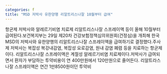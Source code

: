 ```yaml
---
categories: f
title: "MSD 저박사 유한양행 리알트리스나잘 10월부터 급여"
---
```

항균제 저박사와 알레르기비염 치료제 리알트리스나잘 스프레이액 등이 올해 10월부터 급여된다.보건복지부는 29일 제20차 건강보험정책심의위원회(건정심)을 개최해 한국MSD의 저박사와 유한양행의 리알트리스나잘 스프레이액을 급여하기로 결정했다.주사제 저박사는 복잡성 복강내감염, 복잡성 요로감염, 원내 감염 폐렴 등을 치료하는 항균제이다. 리알트리스나잘 스프레이액은 계절성 알레르기비염 치료제이다.저박사가 급여되면서 환자가 부담하는 투약비용이 연 400만원에서 120만원으로 줄어든다. 리알트라스나잘 스프레이액은 연간 1만8500원이던 투약비